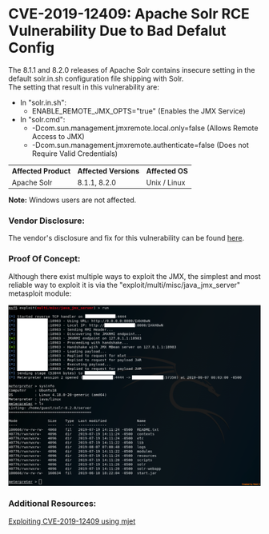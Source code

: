 # CVE-2019-12409: Apache Solr RCE Vulnerability Due to Bad Defalut Config

The 8.1.1 and 8.2.0 releases of Apache Solr contains insecure setting in the default solr.in.sh configuration file shipping with Solr.
<br/>
The setting that result in this vulnerability are:
- In "solr.in.sh":
	- ENABLE_REMOTE_JMX_OPTS="true" (Enables the JMX Service)
- In "solr.cmd":
	- -Dcom.sun.management.jmxremote.local.only=false (Allows Remote Access to JMX)
	- -Dcom.sun.management.jmxremote.authenticate=false (Does not Require Valid Credentials)

<table>
	<tr>
		<th>Affected Product</th>
		<th>Affected Versions</th>
		<th>Affected OS</th>
	<tr>
		<td>Apache Solr</td>
		<td>8.1.1, 8.2.0</td>
		<td>Unix / Linux</td>
	</tr>
</table>

<strong>Note:</strong> Windows users are not affected.

### Vendor Disclosure:

The vendor's disclosure and fix for this vulnerability can be found [here](https://issues.apache.org/jira/browse/SOLR-13647).

### Proof Of Concept:

Although there exist multiple ways to exploit the JMX, the simplest and most reliable way to exploit it is via the "exploit/multi/misc/java_jmx_server" metasploit module:

<img src="JMX_Exploit.png"/>

### Additional Resources:

[Exploiting CVE-2019-12409 using mjet](https://github.com/jas502n/CVE-2019-12409)
